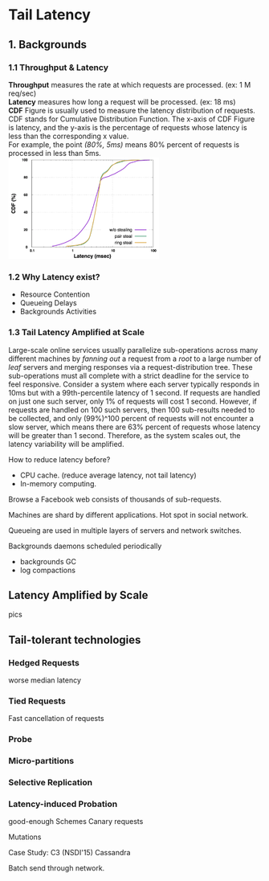 # Tail Latency

## 1. Backgrounds

### 1.1 Throughput & Latency
  **Throughput** measures the rate at which requests are processed. (ex: 1 M req/sec)
<br>
  **Latency** measures how long a request will be processed. (ex: 18 ms)
<br>
  **CDF** Figure is usually used to measure the latency distribution of requests. CDF stands for 
Cumulative Distribution Function. The x-axis of CDF Figure is latency, and the y-axis is the
percentage of requests whose latency is less than the corresponding x value.
<br>
  For example, the point *(80%, 5ms)* means 80% percent of requests is processed in less than 5ms.
<br>
<img src="cdf.png" alt="CDF figure" width="300">
<br>

### 1.2 Why Latency exist?
- Resource Contention
- Queueing Delays
- Backgrounds Activities


### 1.3 Tail Latency Amplified at Scale
  Large-scale online services usually parallelize sub-operations across many different machines 
by *fanning out* a request from a *root* to a large number of *leaf* servers and merging responses 
via a request-distribution tree. These sub-operations must all complete with a strict deadline 
for the service to feel responsive. 
  Consider a system where each server typically responds in 10ms but with a 99th-percentile 
latency of 1 second. If requests are handled on just one such server, only 1% of requests will
cost 1 second. 
  However, if requests are handled on 100 such servers, then 100 sub-results needed to be 
collected, and only (99%)^100 percent of requests will not encounter a slow server, which means
there are 63% percent of requests whose latency will be greater than 1 second. Therefore, as the
system scales out, the latency variability will be amplified.

How to reduce latency before?
- CPU cache. (reduce average latency, not tail latency)
- In-memory computing.

Browse a Facebook web consists of thousands of sub-requests. 


Machines are shard by different applications.
Hot spot in social network.


Queueing are used in multiple layers of servers and network switches.


Backgrounds daemons scheduled periodically
- backgrounds GC
- log compactions

## Latency Amplified by Scale
pics


## Tail-tolerant technologies
### Hedged Requests
worse median latency
### Tied Requests
Fast cancellation of requests
### Probe


### Micro-partitions
### Selective Replication
### Latency-induced Probation

good-enough Schemes
Canary requests


Mutations



Case Study: C3 (NSDI'15)
Cassandra


Batch send through network.
